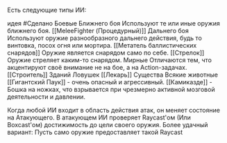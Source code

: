 Есть следующие типы ИИ:

идея #Сделано 
Боевые
	Ближнего боя
		Используют те или иные оружия ближнего боя.
		[[MeleeFighter (Процедурный)]]
	Дальнего боя
		Используют оружие разнообразного дальнего действия, будь то винтовка, посох огня или мортира.
		[[Метатель баллистических снарядов]]
			Оружие является снарядом само по себе.
		[[Стрелок]]
			Оружие стреляет каким-то снарядом.
Мирные
	Отличаются тем, что акцентируют своё внимание не на бое, а на Action-задачах.
	[[Строитель]]
		Зданий
		Ловушек
	[[Лекарь]]
Существа
	Всякие животные
	[[Гигантский Паук]] - очень опасный и агрессивный.
	[[Камиказде]] - Бошка на ножках, что взрывается при чрезмерно активной мозговой деятельности и давлении.

Когда любой ИИ входит в область действия атак, он меняет состояние на Атакующего.
В атакующем ИИ проверяет Raycast'ом (Или Boxcast'ом) достижимость до цели своего оружия.
Более удачный вариант: Пусть само оружие предоставляет такой Raycast